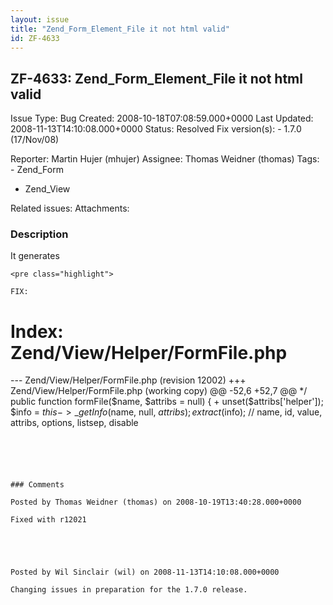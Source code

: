 ```yaml
---
layout: issue
title: "Zend_Form_Element_File it not html valid"
id: ZF-4633
---
```


ZF-4633: Zend\_Form\_Element\_File it not html valid
----------------------------------------------------

 Issue Type: Bug Created: 2008-10-18T07:08:59.000+0000 Last Updated: 2008-11-13T14:10:08.000+0000 Status: Resolved Fix version(s): - 1.7.0 (17/Nov/08)
 
 Reporter:  Martin Hujer (mhujer)  Assignee:  Thomas Weidner (thomas)  Tags: - Zend\_Form
- Zend\_View
 
 Related issues: 
 Attachments: 
### Description

It generates

 
    <pre class="highlight">
    
    FIX:


Index: Zend/View/Helper/FormFile.php
====================================

--- Zend/View/Helper/FormFile.php (revision 12002) +++ Zend/View/Helper/FormFile.php (working copy) @@ -52,6 +52,7 @@ \*/ public function formFile($name, $attribs = null) { + unset($attribs['helper']); $info = $this->\_getInfo($name, null, $attribs); extract($info); // name, id, value, attribs, options, listsep, disable

```

 

 

### Comments

Posted by Thomas Weidner (thomas) on 2008-10-19T13:40:28.000+0000

Fixed with r12021

 

 

Posted by Wil Sinclair (wil) on 2008-11-13T14:10:08.000+0000

Changing issues in preparation for the 1.7.0 release.

 

 